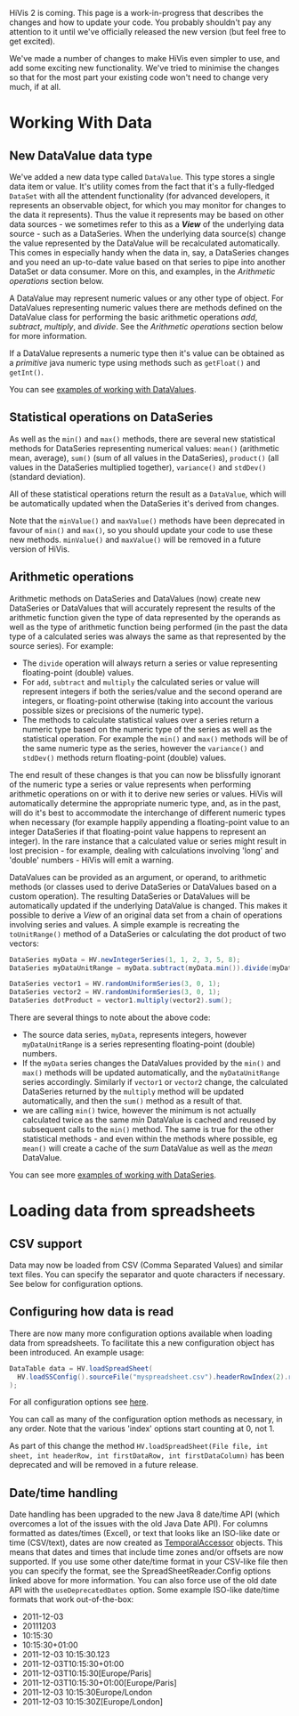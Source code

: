 HiVis 2 is coming. This page is a work-in-progress that describes the changes and how to update your code. You probably shouldn't pay any attention to it until we've officially released the new version (but feel free to get excited).

We've made a number of changes to make HiVis even simpler to use, and add some exciting new functionality. We've tried to minimise the changes so that for the most part your existing code won't need to change very much, if at all.

# Working With Data

## New DataValue data type

We've added a new data type called `DataValue`. This type stores a single data item or value. It's utility comes from the fact that it's a fully-fledged `DataSet` with all the attendent functionality (for advanced developers, it represents an observable object, for which you may monitor for changes to the data it represents). Thus the value it represents may be based on other data sources - we sometimes refer to this as a ___View___ of the underlying data source - such as a DataSeries. When the underlying data source(s) change the value represented by the DataValue will be recalculated automatically. This comes in especially handy when the data in, say, a DataSeries changes and you need an up-to-date value based on that series to pipe into another DataSet or data consumer. More on this, and examples, in the _Arithmetic operations_ section below.

A DataValue may represent numeric values or any other type of object. For DataValues representing numeric values there are methods defined on the DataValue class for performing the basic arithmetic operations _add_, _subtract_, _multiply_, and _divide_. See the _Arithmetic operations_ section below for more information.

If a DataValue represents a numeric type then it's value can be obtained as a _primitive_ java numeric type using methods such as `getFloat()` and `getInt()`.

You can see [examples of working with DataValues](https://github.com/OliverColeman/hivis/blob/latest/src/hivis/example/Values.java).

## Statistical operations on DataSeries

As well as the `min()` and `max()` methods, there are several new statistical methods for DataSeries representing numerical values: `mean()` (arithmetic mean, average), `sum()` (sum of all values in the DataSeries), `product()` (all values in the DataSeries multiplied together), `variance()` and `stdDev()` (standard deviation).

All of these statistical operations return the result as a `DataValue`, which will be automatically updated when the DataSeries it's derived from changes.

Note that the `minValue()` and `maxValue()` methods have been deprecated in favour of `min()` and `max()`, so you should update your code to use these new methods. `minValue()` and `maxValue()` will be removed in a future version of HiVis.

## Arithmetic operations

Arithmetic methods on DataSeries and DataValues (now) create new DataSeries or DataValues that will accurately represent the results of the arithmetic function given the type of data represented by the operands as well as the type of arithmetic function being performed (in the past the data type of a calculated series was always the same as that represented by the source series). For example: 
* The `divide` operation will always return a series or value representing floating-point (double) values.
* For `add`, `subtract` and `multiply` the calculated series or value will represent integers if both the series/value and the second operand are integers, or floating-point otherwise (taking into account the various possible sizes or precisions of the numeric type).
* The methods to calculate statistical values over a series return a numeric type based on the numeric type of the series as well as the statistical operation. For example the `min()` and `max()` methods will be of the same numeric type as the series, however the `variance()` and `stdDev()` methods return floating-point (double) values.

The end result of these changes is that you can now be blissfully ignorant of the numeric type a series or value represents when performing arithmetic operations on or with it to derive new series or values. HiVis will automatically determine the appropriate numeric type, and, as in the past, will do it's best to accommodate the interchange of different numeric types when necessary (for example happily appending a floating-point value to an integer DataSeries if that floating-point value happens to represent an integer). In the rare instance that a calculated value or series might result in lost precision - for example, dealing with calculations involving 'long' and 'double' numbers - HiVis will emit a warning.

DataValues can be provided as an argument, or operand, to arithmetic methods (or classes used to derive DataSeries or DataValues based on a custom operation). The resulting DataSeries or DataValues will be automatically updated if the underlying DataValue is changed. This makes it possible to derive a _View_ of an original data set from a chain of operations involving series and values. A simple example is recreating the `toUnitRange()` method of a DataSeries or calculating the dot product of two vectors:
``` java
DataSeries myData = HV.newIntegerSeries(1, 1, 2, 3, 5, 8);
DataSeries myDataUnitRange = myData.subtract(myData.min()).divide(myData.max().subtract(myData.min()));

DataSeries vector1 = HV.randomUniformSeries(3, 0, 1);
DataSeries vector2 = HV.randomUniformSeries(3, 0, 1);
DataSeries dotProduct = vector1.multiply(vector2).sum();
```
There are several things to note about the above code:
* The source data series, `myData`, represents integers, however `myDataUnitRange` is a series representing floating-point (double) numbers.
* If the `myData` series changes the DataValues provided by the `min()` and `max()` methods will be updated automatically, and the `myDataUnitRange` series accordingly. Similarly if `vector1` or `vector2` change, the calculated DataSeries returned by the `multiply` method will be updated automatically, and then the `sum()` method as a result of that.
* we are calling `min()` twice, however the  minimum is not actually calculated twice as the same _min_ DataValue is cached and reused by subsequent calls to the `min()` method. The same is true for the other statistical methods - and even within the methods where possible, eg `mean()` will create a cache of the _sum_ DataValue as well as the _mean_ DataValue.

You can see more [examples of working with DataSeries](https://github.com/OliverColeman/hivis/blob/latest/src/hivis/example/Series.java).

# Loading data from spreadsheets

## CSV support

Data may now be loaded from CSV (Comma Separated Values) and similar text files. You can specify the separator and quote characters if necessary. See below for configuration options.

## Configuring how data is read

There are now many more configuration options available when loading data from spreadsheets. To facilitate this a new configuration object has been introduced. An example usage:

```java
DataTable data = HV.loadSpreadSheet(
  HV.loadSSConfig().sourceFile("myspreadsheet.csv").headerRowIndex(2).rowIndex(3).columnIndex(2)
);
```

For all configuration options see [here](https://olivercoleman.github.io/hivis/reference/hivis/data/reader/SpreadSheetReader.Config.html).

You can call as many of the configuration option methods as necessary, in any order. Note that the various 'index' options start counting at 0, not 1.

As part of this change the method `HV.loadSpreadSheet(File file, int sheet, int headerRow, int firstDataRow, int firstDataColumn)` has been deprecated and will be removed in a future release.

## Date/time handling

Date handling has been upgraded to the new Java 8 date/time API (which overcomes a lot of the issues with the old Java Date API). For columns formatted as dates/times (Excel), or text that looks like an ISO-like date or time (CSV/text), dates are now created as [TemporalAccessor](https://docs.oracle.com/javase/8/docs/api/java/time/temporal/TemporalAccessor.html) objects. This means that dates and times that include time zones and/or offsets are now supported. If you use some other date/time format in your CSV-like file then you can specify the format, see the SpreadSheetReader.Config options linked above for more information. You can also force use of the old date API with the `useDeprecatedDates` option. Some example ISO-like date/time formats that work out-of-the-box:
* 2011-12-03
* 20111203
* 10:15:30
* 10:15:30+01:00
* 2011-12-03 10:15:30.123
* 2011-12-03T10:15:30+01:00
* 2011-12-03T10:15:30[Europe/Paris]
* 2011-12-03T10:15:30+01:00[Europe/Paris]
* 2011-12-03 10:15:30Europe/London
* 2011-12-03 10:15:30Z[Europe/London]

